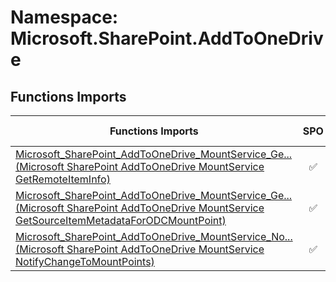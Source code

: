 # Namespace: Microsoft.SharePoint.AddToOneDrive

## Functions Imports

Functions Imports | SPO | SP 2019 | SP 2016 | SP 2013
----------|:---:|:-------:|:-------:|:-------:
[<span title="Microsoft_SharePoint_AddToOneDrive_MountService_GetRemoteItemInfo">Microsoft_SharePoint_AddToOneDrive_MountService_Ge...</span> (Microsoft SharePoint AddToOneDrive MountService GetRemoteItemInfo)](./Functions/Microsoft_SharePoint_AddToOneDrive_MountService_GetRemoteItemInfo.md) | ✅ | ❌ | ❌ | ❌
[<span title="Microsoft_SharePoint_AddToOneDrive_MountService_GetSourceItemMetadataForODCMountPoint">Microsoft_SharePoint_AddToOneDrive_MountService_Ge...</span> (Microsoft SharePoint AddToOneDrive MountService GetSourceItemMetadataForODCMountPoint)](./Functions/Microsoft_SharePoint_AddToOneDrive_MountService_GetSourceItemMetadataForODCMountPoint.md) | ✅ | ❌ | ❌ | ❌
[<span title="Microsoft_SharePoint_AddToOneDrive_MountService_NotifyChangeToMountPoints">Microsoft_SharePoint_AddToOneDrive_MountService_No...</span> (Microsoft SharePoint AddToOneDrive MountService NotifyChangeToMountPoints)](./Functions/Microsoft_SharePoint_AddToOneDrive_MountService_NotifyChangeToMountPoints.md) | ✅ | ❌ | ❌ | ❌